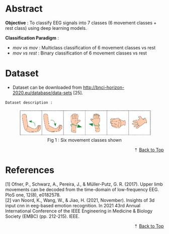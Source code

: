 <div id="back-to-top"> </div>

# Abstract
**Objective** : To classify EEG signals into 7 classes (6 movement classes + rest class) using deep learning models.

**Classification Paradigm** : 
- _mov vs mov_ : Multiclass classification of 6 movement classes vs rest
- _mov vs rest_ : Binary classification of 6 movement classes vs rest

# **Dataset**

- Dataset can be downloaded from http://bnci-horizon-2020.eu/database/data-sets [25].

```
Dataset description :

```

<figure>
    <img src="./img/label.png">
    <figcaption align="center">Fig 1 : Six movement classes shown</figcaption>
</figure>

<div align="right">&#8673; <a href="#back-to-top">Back to Top</a></div>


# References
[1] Ofner, P., Schwarz, A., Pereira, J., & Müller-Putz, G. R. (2017). Upper limb movements can be decoded from the time-domain of low-frequency EEG. PloS one, 12(8), e0182578.  
[2] van Noord, K., Wang, W., & Jiao, H. (2021, November). Insights of 3d input cnn in eeg-based emotion recognition. In 2021 43rd Annual International Conference of the IEEE Engineering in Medicine & Biology Society (EMBC) (pp. 212-215). IEEE.
<div align="right">&#8673; <a href="#back-to-top">Back to Top</a></div>